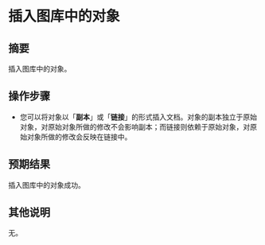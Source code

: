 # 插入图库中的对象

## 摘要

插入图库中的对象。

## 操作步骤

- 您可以将对象以「**副本**」或「**链接**」的形式插入文档。对象的副本独立于原始对象，对原始对象所做的修改不会影响副本；而链接则依赖于原始对象，对原始对象所做的修改会反映在链接中。

## 预期结果

插入图库中的对象成功。

## 其他说明

无。
